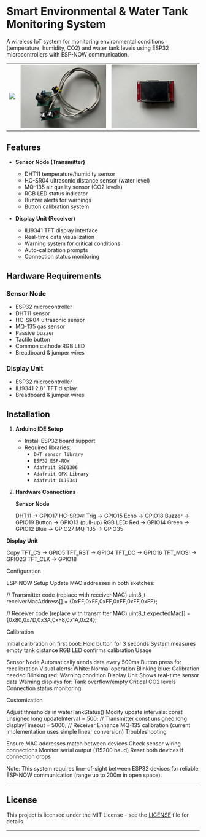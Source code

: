# Smart Environmental & Water Tank Monitoring System

A wireless IoT system for monitoring environmental conditions (temperature, humidity, CO2) and water tank levels using ESP32 microcontrollers with ESP-NOW communication.


<table>
  <tr>
    <td><img src="IMG/IMG_7672jpeg" width="250"></td>
    <td><img src="IMG/IMG_7670.jpeg" width="250"></td>
    <td><img src="IMG/IMG_7669.jpeg" width="250"></td>
  </tr>
</table>


## Features
- **Sensor Node (Transmitter)**
  - DHT11 temperature/humidity sensor
  - HC-SR04 ultrasonic distance sensor (water level)
  - MQ-135 air quality sensor (CO2 levels)
  - RGB LED status indicator
  - Buzzer alerts for warnings
  - Button calibration system

- **Display Unit (Receiver)**
  - ILI9341 TFT display interface
  - Real-time data visualization
  - Warning system for critical conditions
  - Auto-calibration prompts
  - Connection status monitoring

## Hardware Requirements

### Sensor Node
- ESP32 microcontroller
- DHT11 sensor
- HC-SR04 ultrasonic sensor
- MQ-135 gas sensor
- Passive buzzer
- Tactile button
- Common cathode RGB LED
- Breadboard & jumper wires

### Display Unit
- ESP32 microcontroller
- ILI9341 2.8" TFT display
- Breadboard & jumper wires

## Installation

1. **Arduino IDE Setup**
   - Install ESP32 board support
   - Required libraries:
     - `DHT sensor library`
     - `ESP32 ESP-NOW`
     - `Adafruit SSD1306`
     - `Adafruit GFX Library`
     - `Adafruit ILI9341`

2. **Hardware Connections**

   **Sensor Node**
   
   DHT11      -> GPIO17
   HC-SR04:
     Trig     -> GPIO15
     Echo     -> GPIO18
   Buzzer     -> GPIO19
   Button     -> GPIO13 (pull-up)
   RGB LED:
     Red      -> GPIO14
     Green    -> GPIO12
     Blue     -> GPIO27
   MQ-135     -> GPIO35


 **Display Unit**

Copy
TFT_CS     -> GPIO5
TFT_RST    -> GPIO4
TFT_DC     -> GPIO16
TFT_MOSI   -> GPIO23
TFT_CLK    -> GPIO18


Configuration

ESP-NOW Setup
Update MAC addresses in both sketches:

// Transmitter code (replace with receiver MAC)
uint8_t receiverMacAddress[] = {0xFF,0xFF,0xFF,0xFF,0xFF,0xFF};

// Receiver code (replace with transmitter MAC)
uint8_t expectedMac[] = {0x80,0x7D,0x3A,0xF8,0x1A,0x24};



Calibration

Initial calibration on first boot:
Hold button for 3 seconds
System measures empty tank distance
RGB LED confirms calibration
Usage

Sensor Node
Automatically sends data every 500ms
Button press for recalibration
Visual alerts:
White: Normal operation
Blinking blue: Calibration needed
Blinking red: Warning condition
Display Unit
Shows real-time sensor data
Warning displays for:
Tank overflow/empty
Critical CO2 levels
Connection status monitoring

Customization

Adjust thresholds in waterTankStatus()
Modify update intervals:
const unsigned long updateInterval = 500;  // Transmitter
const unsigned long displayTimeout = 5000; // Receiver
Enhance MQ-135 calibration (current implementation uses simple linear conversion)
Troubleshooting

Ensure MAC addresses match between devices
Check sensor wiring connections
Monitor serial output (115200 baud)
Reset both devices if connection drops

Note: This system requires line-of-sight between ESP32 devices for reliable ESP-NOW communication (range up to 200m in open space).


______________________________


## License
This project is licensed under the MIT License - see the [LICENSE](LICENSE.md) file for details.


______________________________



